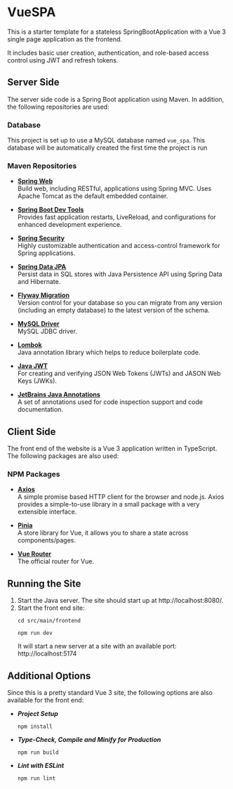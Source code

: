 # VueSPA

This is a starter template for a stateless SpringBootApplication with a Vue 3 single page application as the frontend.

It includes basic user creation, authentication, and role-based access control using JWT and refresh tokens.

## Server Side

The server side code is a Spring Boot application using Maven. In addition, the following repositories are used:

### Database

This project is set up to use a MySQL database named `vue_spa`. This database will be automatically created the first time the project is run

### Maven Repositories

* **[Spring Web](https://github.com/spring-projects/spring-framework)**  
  Build web, including RESTful, applications using Spring MVC. Uses Apache Tomcat as the default embedded container.

* **[Spring Boot Dev Tools](https://spring.io/projects/spring-boot)**  
Provides fast application restarts, LiveReload, and configurations for enhanced development experience.

* **[Spring Security](https://spring.io/projects/spring-security)**  
  Highly customizable authentication and access-control framework for Spring applications.

* **[Spring Data JPA](https://spring.io/projects/spring-boot)**  
  Persist data in SQL stores with Java Persistence API using Spring Data and Hibernate.

* **[Flyway Migration](https://www.red-gate.com/products/flyway/community/)**  
  Version control for your database so you can migrate from any version (including an empty database) to the latest version of the schema.

* **[MySQL Driver](http://dev.mysql.com/doc/connector-j/en/)**  
  MySQL JDBC driver.

* **[Lombok](https://projectlombok.org/)**  
Java annotation library which helps to reduce boilerplate code.

* **[Java JWT](https://github.com/jwtk/jjwt)**  
For creating and verifying JSON Web Tokens (JWTs) and JASON Web Keys (JWKs).

* **[JetBrains Java Annotations](https://github.com/JetBrains/java-annotations)**  
A set of annotations used for code inspection support and code documentation.

## Client Side

The front end of the website is a Vue 3 application written in TypeScript. The following packages are also used:

### NPM Packages

* **[Axios](https://axios-http.com/)**  
A simple promise based HTTP client for the browser and node.js. Axios provides a simple-to-use library in a small package with a very extensible interface.

* **[Pinia](https://pinia.vuejs.org/)**  
A store library for Vue, it allows you to share a state across components/pages.

* **[Vue Router](https://router.vuejs.org/)**  
The official router for Vue.

## Running the Site

1. Start the Java server. The site should start up at http://localhost:8080/.
2. Start the front end site:
	```
	cd src/main/frontend
	```
	```
	npm run dev
	```
	It will start a new server at a site with an available port: http://localhost:5174

## Additional Options

Since this is a pretty standard Vue 3 site, the following options are also available for the front end:

* ***Project Setup***  
	```
	npm install
	```

* ***Type-Check, Compile and Minify for Production***  
	```
	npm run build
	```

* ***Lint with ESLint***  
	```
	npm run lint
	```
